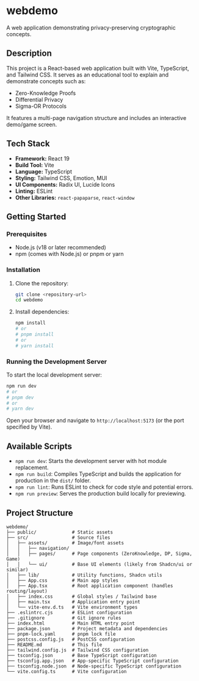 # webdemo

A web application demonstrating privacy-preserving cryptographic concepts.

## Description

This project is a React-based web application built with Vite, TypeScript, and Tailwind CSS. It serves as an educational tool to explain and demonstrate concepts such as:

*   Zero-Knowledge Proofs
*   Differential Privacy
*   Sigma-OR Protocols

It features a multi-page navigation structure and includes an interactive demo/game screen.

## Tech Stack

*   **Framework:** React 19
*   **Build Tool:** Vite
*   **Language:** TypeScript
*   **Styling:** Tailwind CSS, Emotion, MUI
*   **UI Components:** Radix UI, Lucide Icons
*   **Linting:** ESLint
*   **Other Libraries:** `react-papaparse`, `react-window`

## Getting Started

### Prerequisites

*   Node.js (v18 or later recommended)
*   npm (comes with Node.js) or pnpm or yarn

### Installation

1.  Clone the repository:
    ```bash
    git clone <repository-url>
    cd webdemo
    ```
2.  Install dependencies:
    ```bash
    npm install
    # or
    # pnpm install
    # or
    # yarn install
    ```

### Running the Development Server

To start the local development server:

```bash
npm run dev
# or
# pnpm dev
# or
# yarn dev
```

Open your browser and navigate to `http://localhost:5173` (or the port specified by Vite).

## Available Scripts

*   `npm run dev`: Starts the development server with hot module replacement.
*   `npm run build`: Compiles TypeScript and builds the application for production in the `dist/` folder.
*   `npm run lint`: Runs ESLint to check for code style and potential errors.
*   `npm run preview`: Serves the production build locally for previewing.

## Project Structure

```
webdemo/
├── public/             # Static assets
├── src/                # Source files
│   ├── assets/         # Image/font assets
│   │   ├── navigation/
│   │   ├── pages/      # Page components (ZeroKnowledge, DP, Sigma, Game)
│   │   └── ui/         # Base UI elements (likely from Shadcn/ui or similar)
│   ├── lib/            # Utility functions, Shadcn utils
│   ├── App.css         # Main app styles
│   ├── App.tsx         # Root application component (handles routing/layout)
│   ├── index.css       # Global styles / Tailwind base
│   ├── main.tsx        # Application entry point
│   └── vite-env.d.ts   # Vite environment types
├── .eslintrc.cjs       # ESLint configuration
├── .gitignore          # Git ignore rules
├── index.html          # Main HTML entry point
├── package.json        # Project metadata and dependencies
├── pnpm-lock.yaml      # pnpm lock file
├── postcss.config.js   # PostCSS configuration
├── README.md           # This file
├── tailwind.config.js  # Tailwind CSS configuration
├── tsconfig.json       # Base TypeScript configuration
├── tsconfig.app.json   # App-specific TypeScript configuration
├── tsconfig.node.json  # Node-specific TypeScript configuration
└── vite.config.ts      # Vite configuration
```
